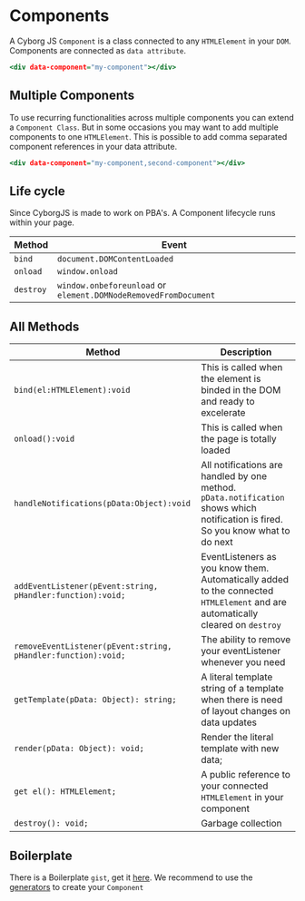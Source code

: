 #  Components
A Cyborg JS `Component` is a class connected to any `HTMLElement` in your `DOM`. Components are connected as `data attribute`. 

```.html
<div data-component="my-component"></div>
```

## Multiple Components
To use recurring functionalities across multiple components you can extend a `Component Class`. But in some occasions you may want to add multiple components to one `HTMLElement`.
This is possible to add comma separated component references in your data attribute.  

```.html
<div data-component="my-component,second-component"></div>
```

## Life cycle
Since CyborgJS is made to work on PBA's. A Component lifecycle runs within your page.

| Method  | Event                              |
|---------|------------------------------------|
|`bind`   |`document.DOMContentLoaded`         |
|`onload` |`window.onload`                     | 
|`destroy`|`window.onbeforeunload` or `element.DOMNodeRemovedFromDocument`||

## All Methods
| Method                                                        | Description |
|---------------------------------------------------------------|----|
| `bind(el:HTMLElement):void`                                   | This is called when the element is binded in the DOM and ready to excelerate |
| `onload():void`                                               | This is called when the page is totally loaded |
| `handleNotifications(pData:Object):void`                      | All notifications are handled by one method. `pData.notification` shows which notification is fired. So you know what to do next |
| `addEventListener(pEvent:string, pHandler:function):void;`    | EventListeners as you know them. Automatically added to the connected `HTMLElement` and are automatically cleared on `destroy` |
| `removeEventListener(pEvent:string, pHandler:function):void;` | The ability to remove your eventListener whenever you need |
| `getTemplate(pData: Object): string;`                         | A literal template string of a template when there is need of layout changes on data updates |
| `render(pData: Object): void;`                                | Render the literal template with new data; |
| `get el(): HTMLElement;`                                      | A public reference to your connected `HTMLElement` in your component |
| `destroy(): void;`                                            |  Garbage collection |

## Boilerplate
There is a Boilerplate `gist`, get it [here](https://gist.github.com/joskoomen/4f20ee21a574ad10bce26f5ad9171f5d). We recommend to use the [generators](/Generators) to create your `Component` 
